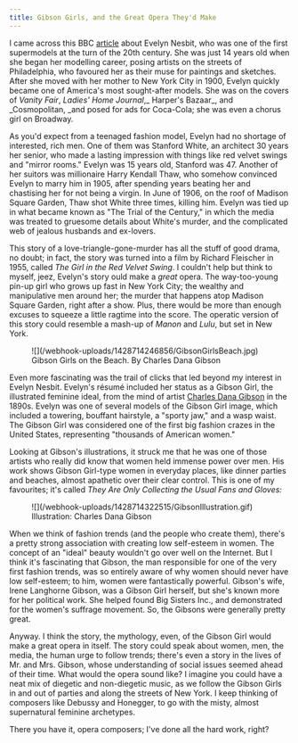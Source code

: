 ```yaml
---
title: Gibson Girls, and the Great Opera They'd Make
---
```


I came across this BBC [article](http://www.bbc.com/culture/story/20141222-the-worlds-first-supermodel) about Evelyn Nesbit, who was one of the first supermodels at the turn of the 20th century. She was just 14 years old when she began her modelling career, posing artists on the streets of Philadelphia, who favoured her as their muse for paintings and sketches. After she moved with her mother to New York City in 1900, Evelyn quickly became one of America's most sought-after models. She was on the covers of _Vanity Fair_, _Ladies' Home Journal_,_ Harper's Bazaar_, and _Cosmopolitan, _and posed for ads for Coca-Cola; she was even a chorus girl on Broadway. 

As you'd expect from a teenaged fashion model, Evelyn had no shortage of interested, rich men. One of them was Stanford White, an architect 30 years her senior, who made a lasting impression with things like red velvet swings and "mirror rooms." Evelyn was 15 years old, Stanford was 47\. Another of her suitors was millionaire Harry Kendall Thaw, who somehow convinced Evelyn to marry him in 1905, after spending years beating her and chastising her for not being a virgin. In June of 1906, on the roof of Madison Square Garden, Thaw shot White three times, killing him. Evelyn was tied up in what became known as "The Trial of the Century," in which the media was treated to gruesome details about White's murder, and the complicated web of jealous husbands and ex-lovers. 

This story of a love-triangle-gone-murder has all the stuff of good drama, no doubt; in fact, the story was turned into a film by Richard Fleischer in 1955, called _The Girl in the Red Velvet Swing_. I couldn't help but think to myself, jeez, Evelyn's story ould make a _great_ opera. The way-too-young pin-up girl who grows up fast in New York City; the wealthy and manipulative men around her; the murder that happens atop Madison Square Garden, right after a show. Plus, there would be more than enough excuses to squeeze a little ragtime into the score. The operatic version of this story could resemble a mash-up of _Manon_ and _Lulu_, but set in New York. 

<figure data-type="image">
![](/webhook-uploads/1428714246856/GibsonGirlsBeach.jpg)
<figcaption>Gibson Girls on the Beach. By Charles Dana Gibson</figcaption>
</figure>

Even more fascinating was the trail of clicks that led beyond my interest in Evelyn Nesbit. Evelyn's résumé included her status as a Gibson Girl, the illustrated feminine ideal, from the mind of artist [Charles Dana Gibson](http://en.wikipedia.org/wiki/Charles_Dana_Gibson) in the 1890s. Evelyn was one of several models of the Gibson Girl image, which included a towering, bouffant hairstyle, a "sporty jaw," and a wasp waist. The Gibson Girl was considered one of the first big fashion crazes in the United States, representing "thousands of American women."  

Looking at Gibson's illustrations, it struck me that he was one of those artists who really did know that women held immense power over men. His work shows Gibson Girl-type women in everyday places, like dinner parties and beaches, almost apathetic over their clear control. This is one of my favourites; it's called _They Are Only Collecting the Usual Fans and Gloves:_ 

<figure data-type="image">
![](/webhook-uploads/1428714322515/GibsonIllustration.gif)
<figcaption>Illustration: Charles Dana Gibson</figcaption>
</figure>

When we think of fashion trends (and the people who create them), there's a pretty strong association with creating low self-esteem in women. The concept of an "ideal" beauty wouldn't go over well on the Internet. But I think it's fascinating that Gibson, the man responsible for one of the very first fashion trends, was so entirely aware of why women should never have low self-esteem; to him, women were fantastically powerful. Gibson's wife, Irene Langhorne Gibson, was a Gibson Girl herself, but she's known more for her political work. She helped found Big Sisters Inc., and demonstrated for the women's suffrage movement. So, the Gibsons were generally pretty great. 

Anyway. I think the story, the mythology, even, of the Gibson Girl would make a great opera in itself. The story could speak about women, men, the media, the human urge to follow trends; there's even a story in the lives of Mr. and Mrs. Gibson, whose understanding of social issues seemed ahead of their time. What would the opera sound like? I imagine you could have a neat mix of diegetic and non-diegetic music, as we follow the Gibson Girls in and out of parties and along the streets of New York. I keep thinking of composers like Debussy and Honegger, to go with the misty, almost supernatural feminine archetypes. 

There you have it, opera composers; I've done all the hard work, right?
